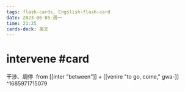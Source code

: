 ```yaml
---
tags: flash-cards, Engslish-flash-card
date: 2023-06-05-週一
time: 21:25
cards-deck: 英文
---
```


# intervene #card 
干涉、調停
 from [[inter "between"]] + [[venire "to go, come," gwa-]]
^1685971715079
